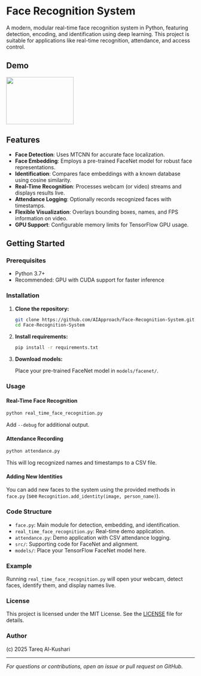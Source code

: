 # Face Recognition System

A modern, modular real-time face recognition system in Python, featuring detection, encoding, and identification using deep learning. This project is suitable for applications like real-time recognition, attendance, and access control.

## Demo

<img src='https://github.com/AIApproach/Face-Recognition-System/blob/main/assets/Face%20Recognition%20System.mp4' height="126px" width="180px"> 

## Features

- **Face Detection**: Uses MTCNN for accurate face localization.
- **Face Embedding**: Employs a pre-trained FaceNet model for robust face representations.
- **Identification**: Compares face embeddings with a known database using cosine similarity.
- **Real-Time Recognition**: Processes webcam (or video) streams and displays results live.
- **Attendance Logging**: Optionally records recognized faces with timestamps.
- **Flexible Visualization**: Overlays bounding boxes, names, and FPS information on video.
- **GPU Support**: Configurable memory limits for TensorFlow GPU usage.

## Getting Started

### Prerequisites

- Python 3.7+
- Recommended: GPU with CUDA support for faster inference

### Installation

1. **Clone the repository:**

   ```sh
   git clone https://github.com/AIApproach/Face-Recognition-System.git
   cd Face-Recognition-System
   ```

2. **Install requirements:**

   ```sh
   pip install -r requirements.txt
   ```

3. **Download models:**

   Place your pre-trained FaceNet model in `models/facenet/`.

### Usage

#### Real-Time Face Recognition

```sh
python real_time_face_recognition.py
```

Add `--debug` for additional output.

#### Attendance Recording

```sh
python attendance.py
```

This will log recognized names and timestamps to a CSV file.

#### Adding New Identities

You can add new faces to the system using the provided methods in `face.py` (see `Recognition.add_identity(image, person_name)`).

### Code Structure

- `face.py`: Main module for detection, embedding, and identification.
- `real_time_face_recognition.py`: Real-time demo application.
- `attendance.py`: Demo application with CSV attendance logging.
- `src/`: Supporting code for FaceNet and alignment.
- `models/`: Place your TensorFlow FaceNet model here.

### Example

Running `real_time_face_recognition.py` will open your webcam, detect faces, identify them, and display names live.

### License

This project is licensed under the MIT License. See the [LICENSE](LICENSE) file for details.

### Author

(c) 2025 Tareq Al-Kushari

---

*For questions or contributions, open an issue or pull request on GitHub.*
